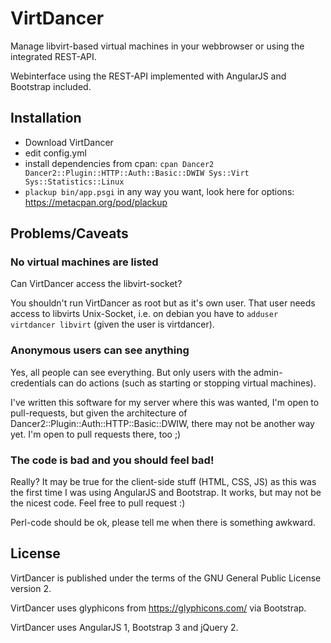 # VirtDancer
Manage libvirt-based virtual machines in your webbrowser or using the integrated REST-API.

Webinterface using the REST-API implemented with AngularJS and Bootstrap included.

## Installation

* Download VirtDancer
* edit config.yml
* install dependencies from cpan: ```cpan Dancer2 Dancer2::Plugin::HTTP::Auth::Basic::DWIW Sys::Virt Sys::Statistics::Linux```
* ```plackup bin/app.psgi``` in any way you want, look here for options: https://metacpan.org/pod/plackup

## Problems/Caveats

### No virtual machines are listed

Can VirtDancer access the libvirt-socket?

You shouldn't run VirtDancer as root but as it's own user. That user needs access to libvirts Unix-Socket, i.e. on debian you
have to ```adduser virtdancer libvirt``` (given the user is virtdancer).

### Anonymous users can see anything

Yes, all people can see everything. But only users with the admin-credentials can do actions (such as starting or stopping virtual machines).

I've written this software for my server where this was wanted, I'm open to pull-requests, but given the architecture of
Dancer2::Plugin::Auth::HTTP::Basic::DWIW, there may not be another way yet. I'm open to pull requests there, too ;)

### The code is bad and you should feel bad!

Really? It may be true for the client-side stuff (HTML, CSS, JS) as this was the first time I was using AngularJS and Bootstrap. It works, but
may not be the nicest code. Feel free to pull request :)

Perl-code should be ok, please tell me when there is something awkward.

## License

VirtDancer is published under the terms of the GNU General Public License version 2.

VirtDancer uses glyphicons from https://glyphicons.com/ via Bootstrap.

VirtDancer uses AngularJS 1, Bootstrap 3 and jQuery 2.

